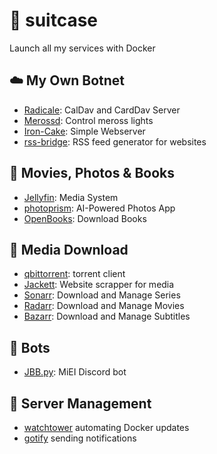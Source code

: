 # 💼 suitcase

Launch all my services with Docker


## :cloud: My Own Botnet
* [Radicale](https://radicale.org/v3.html): CalDav and CardDav Server
* [Merossd](https://github.com/josefilipeferreira/merossd): Control meross lights
* [Iron-Cake](https://github.com/JoseFilipeFerreira/iron-cake): Simple Webserver
* [rss-bridge](https://github.com/RSS-Bridge/rss-bridge): RSS feed generator for websites

## :movie_camera: Movies, Photos & Books
* [Jellyfin](https://jellyfin.org/): Media System
* [photoprism](https://photoprism.app/): AI-Powered Photos App
* [OpenBooks](https://github.com/evan-buss/openbooks): Download Books

## :arrow_down_small: Media Download
* [qbittorrent](https://www.qbittorrent.org/): torrent client
* [Jackett](https://github.com/Jackett/Jackett): Website scrapper for media
* [Sonarr](https://sonarr.tv/): Download and Manage Series
* [Radarr](https://radarr.video/): Download and Manage Movies
* [Bazarr](https://www.bazarr.media/): Download and Manage Subtitles

## :robot: Bots
* [JBB.py](https://github.com/josefilipeferreira/JBB.py): MiEI Discord bot

## :round_pushpin: Server Management
* [watchtower](https://containrrr.dev/watchtower/) automating Docker updates
* [gotify](https://gotify.net/) sending notifications
